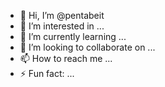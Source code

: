 - 👋 Hi, I’m @pentabeit
- 👀 I’m interested in ...
- 🌱 I’m currently learning ...
- 💞️ I’m looking to collaborate on ...
- 📫 How to reach me ...
- ⚡ Fun fact: ...

<!---
pentabeit/pentabeit is a ✨ special ✨ repository because its `README.md` (this file) appears on your GitHub profile.
You can click the Preview link to take a look at your changes.
--->
